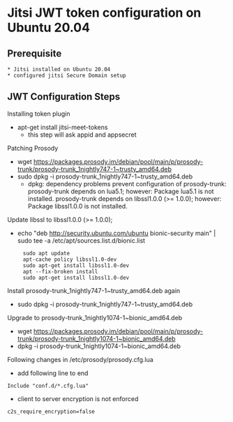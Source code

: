 Jitsi JWT token configuration on Ubuntu 20.04
==================

## Prerequisite

    * Jitsi installed on Ubuntu 20.04
    * configured jitsi Secure Domain setup

## JWT Configuration Steps

Installing token plugin

- apt-get install jitsi-meet-tokens
    - this step will ask appid and appsecret

Patching Prosody

- wget https://packages.prosody.im/debian/pool/main/p/prosody-trunk/prosody-trunk_1nightly747-1~trusty_amd64.deb
- sudo dpkg -i prosody-trunk_1nightly747-1~trusty_amd64.deb
    - dpkg: dependency problems prevent configuration of prosody-trunk:
        prosody-trunk depends on lua5.1; however:
        Package lua5.1 is not installed.
        prosody-trunk depends on libssl1.0.0 (>= 1.0.0); however:
        Package libssl1.0.0 is not installed.

Update libssl to libssl1.0.0 (>= 1.0.0); 

- echo "deb http://security.ubuntu.com/ubuntu bionic-security main" | sudo tee -a /etc/apt/sources.list.d/bionic.list
```  
     sudo apt update
     apt-cache policy libssl1.0-dev
     sudo apt-get install libssl1.0-dev
     apt --fix-broken install
     sudo apt-get install libssl1.0-dev
```

Install prosody-trunk_1nightly747-1~trusty_amd64.deb again
- sudo dpkg -i prosody-trunk_1nightly747-1~trusty_amd64.deb

Upgrade to  prosody-trunk_1nightly1074-1~bionic_amd64.deb
- wget https://packages.prosody.im/debian/pool/main/p/prosody-trunk/prosody-trunk_1nightly1074-1~bionic_amd64.deb
- dpkg -i prosody-trunk_1nightly1074-1~bionic_amd64.deb

Following changes in  /etc/prosody/prosody.cfg.lua 

- add following line to end 
``` 
Include "conf.d/*.cfg.lua"
```
- client to server encryption is not enforced
``` 
c2s_require_encryption=false
```